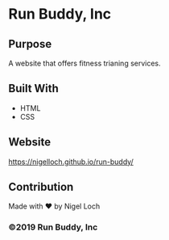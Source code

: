 # Run Buddy, Inc

## Purpose
A website that offers fitness trianing services.

## Built With

* HTML
* CSS

## Website 
https://nigelloch.github.io/run-buddy/

## Contribution
Made with ❤️ by Nigel Loch

### ©️2019 Run Buddy, Inc 
